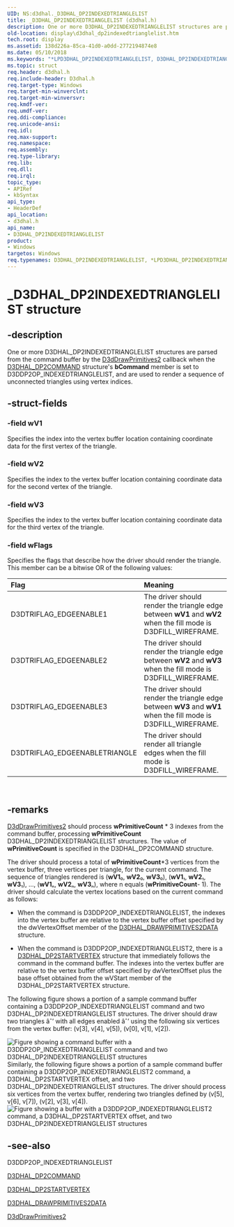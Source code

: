 ```yaml
---
UID: NS:d3dhal._D3DHAL_DP2INDEXEDTRIANGLELIST
title: _D3DHAL_DP2INDEXEDTRIANGLELIST (d3dhal.h)
description: One or more D3DHAL_DP2INDEXEDTRIANGLELIST structures are parsed from the command buffer by the D3dDrawPrimitives2 callback when the D3DHAL_DP2COMMAND structure's bCommand member is set to D3DDP2OP_INDEXEDTRIANGLELIST, and are used to render a sequence of unconnected triangles using vertex indices.
old-location: display\d3dhal_dp2indexedtrianglelist.htm
tech.root: display
ms.assetid: 138d226a-85ca-41d0-a0dd-2772194874e8
ms.date: 05/10/2018
ms.keywords: "*LPD3DHAL_DP2INDEXEDTRIANGLELIST, D3DHAL_DP2INDEXEDTRIANGLELIST, D3DHAL_DP2INDEXEDTRIANGLELIST structure [Display Devices], LPD3DHAL_DP2INDEXEDTRIANGLELIST, LPD3DHAL_DP2INDEXEDTRIANGLELIST structure pointer [Display Devices], _D3DHAL_DP2INDEXEDTRIANGLELIST, d3dhal/D3DHAL_DP2INDEXEDTRIANGLELIST, d3dhal/LPD3DHAL_DP2INDEXEDTRIANGLELIST, d3dstrct_ee454273-b67d-4fe5-8e81-0de4ad80ce9c.xml, display.d3dhal_dp2indexedtrianglelist"
ms.topic: struct
req.header: d3dhal.h
req.include-header: D3dhal.h
req.target-type: Windows
req.target-min-winverclnt: 
req.target-min-winversvr: 
req.kmdf-ver: 
req.umdf-ver: 
req.ddi-compliance: 
req.unicode-ansi: 
req.idl: 
req.max-support: 
req.namespace: 
req.assembly: 
req.type-library: 
req.lib: 
req.dll: 
req.irql: 
topic_type:
- APIRef
- kbSyntax
api_type:
- HeaderDef
api_location:
- d3dhal.h
api_name:
- D3DHAL_DP2INDEXEDTRIANGLELIST
product:
- Windows
targetos: Windows
req.typenames: D3DHAL_DP2INDEXEDTRIANGLELIST, *LPD3DHAL_DP2INDEXEDTRIANGLELIST
---
```


# _D3DHAL_DP2INDEXEDTRIANGLELIST structure


## -description


One or more D3DHAL_DP2INDEXEDTRIANGLELIST structures are parsed from the command buffer by the <a href="https://msdn.microsoft.com/6128ff7a-0d2c-48df-8b5e-cab33c5a74f5">D3dDrawPrimitives2</a> callback when the <a href="https://msdn.microsoft.com/library/windows/hardware/ff545454">D3DHAL_DP2COMMAND</a> structure's <b>bCommand</b> member is set to D3DDP2OP_INDEXEDTRIANGLELIST, and are used to render a sequence of unconnected triangles using vertex indices.


## -struct-fields




### -field wV1

Specifies the index into the vertex buffer location containing coordinate data for the first vertex of the triangle.


### -field wV2

Specifies the index to the vertex buffer location containing coordinate data for the second vertex of the triangle.


### -field wV3

Specifies the index to the vertex buffer location containing coordinate data for the third vertex of the triangle.


### -field wFlags

Specifies the flags that describe how the driver should render the triangle. This member can be a bitwise OR of the following values: 

| **Flag** | **Meaning** | 
|:--|:--|
| D3DTRIFLAG_EDGEENABLE1 | The driver should render the triangle edge between **wV1** and **wV2** when the fill mode is D3DFILL_WIREFRAME. | 
| D3DTRIFLAG_EDGEENABLE2 | The driver should render the triangle edge between **wV2** and **wV3** when the fill mode is D3DFILL_WIREFRAME. | 
| D3DTRIFLAG_EDGEENABLE3 | The driver should render the triangle edge between **wV3** and **wV1** when the fill mode is D3DFILL_WIREFRAME. | 
| D3DTRIFLAG_EDGEENABLETRIANGLE | The driver should render all triangle edges when the fill mode is D3DFILL_WIREFRAME. | 

 


## -remarks




<a href="https://msdn.microsoft.com/6128ff7a-0d2c-48df-8b5e-cab33c5a74f5">D3dDrawPrimitives2</a> should process <b>wPrimitiveCount</b> * 3 indexes from the command buffer, processing <b>wPrimitiveCount</b> D3DHAL_DP2INDEXEDTRIANGLELIST structures. The value of <b>wPrimitiveCount</b> is specified in the D3DHAL_DP2COMMAND structure.

The driver should process a total of <b>wPrimitiveCount</b>*3 vertices from the vertex buffer, three vertices per triangle, for the current command. The sequence of triangles rendered is (<b>wV1</b>₀, <b>wV2</b>₀, <b>wV3</b>₀), (<b>wV1</b>₁, <b>wV2</b>₁, <b>wV3</b>₁), ..., (<b>wV1</b>ₙ, <b>wV2</b>ₙ, <b>wV3</b>ₙ), where n equals (<b>wPrimitiveCount</b>- 1). The driver should calculate the vertex locations based on the current command as follows:

* When the command is D3DDP2OP_INDEXEDTRIANGLELIST, the indexes into the vertex buffer are relative to the vertex buffer offset specified by the dwVertexOffset member of the [D3DHAL_DRAWPRIMITIVES2DATA](https://msdn.microsoft.com/library/windows/hardware/ff545957) structure.

* When the command is D3DDP2OP_INDEXEDTRIANGLELIST2, there is a [D3DHAL_DP2STARTVERTEX](https://msdn.microsoft.com/library/windows/hardware/ff545832)  structure that immediately follows the command in the command buffer. The indexes into the vertex buffer are relative to the vertex buffer offset specified by dwVertexOffset plus the base offset obtained from the wVStart member of the D3DHAL_DP2STARTVERTEX structure.

The following figure shows a portion of a sample command buffer containing a D3DDP2OP_INDEXEDTRIANGLELIST command and two D3DHAL_DP2INDEXEDTRIANGLELIST structures. The driver should draw two triangles âˆ’ with all edges enabled âˆ’ using the following six vertices from the vertex buffer: (v[3], v[4], v[5]), (v[0], v[1], v[2]).

<img alt="Figure showing a command buffer with a D3DDP2OP_INDEXEDTRIANGLELIST command and two D3DHAL_DP2INDEXEDTRIANGLELIST structures" src="images/dp2tlsi.png"/>
Similarly, the following figure shows a portion of a sample command buffer containing a D3DDP2OP_INDEXEDTRIANGLELIST2 command, a D3DHAL_DP2STARTVERTEX offset, and two D3DHAL_DP2INDEXEDTRIANGLELIST structures. The driver should process six vertices from the vertex buffer, rendering two triangles defined by (v[5], v[6], v[7]), (v[2], v[3], v[4]).

<img alt="Figure showing a buffer with a D3DDP2OP_INDEXEDTRIANGLELIST2 command, a D3DHAL_DP2STARTVERTEX offset, and two D3DHAL_DP2INDEXEDTRIANGLELIST structures" src="images/dp2tls2i.png"/>



## -see-also




D3DDP2OP_INDEXEDTRIANGLELIST



<a href="https://msdn.microsoft.com/library/windows/hardware/ff545454">D3DHAL_DP2COMMAND</a>



<a href="https://msdn.microsoft.com/library/windows/hardware/ff545832">D3DHAL_DP2STARTVERTEX</a>



<a href="https://msdn.microsoft.com/library/windows/hardware/ff545957">D3DHAL_DRAWPRIMITIVES2DATA</a>



<a href="https://msdn.microsoft.com/6128ff7a-0d2c-48df-8b5e-cab33c5a74f5">D3dDrawPrimitives2</a>
 

 

